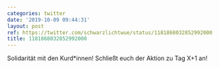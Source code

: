 ```yaml
---
categories: twitter
date: '2019-10-09 09:44:31'
layout: post
ref: https://twitter.com/schwarzlichtwue/status/1181868032852992000
title: 1181868032852992000
---
```

Solidarität mit den Kurd\*innen! Schließt euch der Aktion zu Tag X+1 an! 